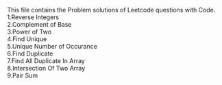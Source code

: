 This file contains the Problem solutions of Leetcode questions with Code.
<br>
1.Reverse Integers
<br>
2.Complement of Base
<br>
3.Power of Two
<br>
4.Find Unique
<br>
5.Unique Number of Occurance
<br>
6.Find Duplicate
<br>
7.Find All Duplicate In Array
<br>
8.Intersection Of Two Array
<br>
9.Pair Sum
